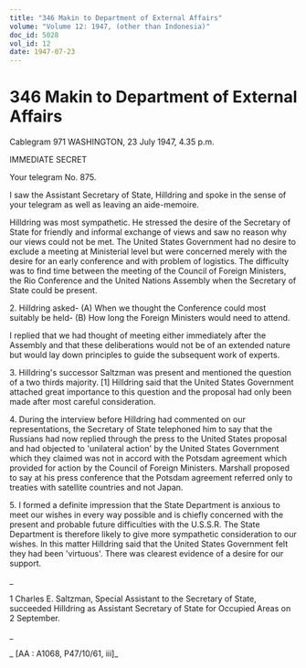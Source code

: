 ```yaml
---
title: "346 Makin to Department of External Affairs"
volume: "Volume 12: 1947, (other than Indonesia)"
doc_id: 5028
vol_id: 12
date: 1947-07-23
---
```


# 346 Makin to Department of External Affairs

Cablegram 971 WASHINGTON, 23 July 1947, 4.35 p.m.

IMMEDIATE SECRET

Your telegram No. 875.

I saw the Assistant Secretary of State, Hilldring and spoke in the sense of your telegram as well as leaving an aide-memoire.

Hilldring was most sympathetic. He stressed the desire of the Secretary of State for friendly and informal exchange of views and saw no reason why our views could not be met. The United States Government had no desire to exclude a meeting at Ministerial level but were concerned merely with the desire for an early conference and with problem of logistics. The difficulty was to find time between the meeting of the Council of Foreign Ministers, the Rio Conference and the United Nations Assembly when the Secretary of State could be present.

2\. Hilldring asked- (A) When we thought the Conference could most suitably be held- (B) How long the Foreign Ministers would need to attend.

I replied that we had thought of meeting either immediately after the Assembly and that these deliberations would not be of an extended nature but would lay down principles to guide the subsequent work of experts.

3\. Hilldring's successor Saltzman was present and mentioned the question of a two thirds majority. [1] Hilldring said that the United States Government attached great importance to this question and the proposal had only been made after most careful consideration.

4\. During the interview before Hilldring had commented on our representations, the Secretary of State telephoned him to say that the Russians had now replied through the press to the United States proposal and had objected to 'unilateral action' by the United States Government which they claimed was not in accord with the Potsdam agreement which provided for action by the Council of Foreign Ministers. Marshall proposed to say at his press conference that the Potsdam agreement referred only to treaties with satellite countries and not Japan.

5\. I formed a definite impression that the State Department is anxious to meet our wishes in every way possible and is chiefly concerned with the present and probable future difficulties with the U.S.S.R. The State Department is therefore likely to give more sympathetic consideration to our wishes. In this matter Hilldring said that the United States Government felt they had been 'virtuous'. There was clearest evidence of a desire for our support.

_

1 Charles E. Saltzman, Special Assistant to the Secretary of State, succeeded Hilldring as Assistant Secretary of State for Occupied Areas on 2 September.

_

_ [AA : A1068, P47/10/61, iii]_
